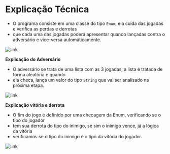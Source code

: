 # **Explicação Técnica**
- O programa consiste em uma classe do tipo ``Enum``, ela cuida das jogadas e verifica as perdas e derrotas
- que cada uma das jogadas poderá apresentar quando lançadas contra o adversário e vice-versa automáticamente.

![link](https://imgur.com/gNdJW1o.png)

**Explicação do Adversário**
- O adversário se trata de uma lista com as 3 jogadas, a lista é tratada de forma aleatória e quando
- ela checa, lança um valor do tipo ``String`` que vai ser analisado na próxima etapa.

![link](https://imgur.com/6qYouf7.png)

**Explicação vitória e derrota**
- O fim do jogo é definido por uma checagem da Enum, verificando se o tipo do jogador
- tem sua derrota do tipo do inimigo, se sim o inimigo vence, já a lógica da vitória
- verificamos se o tipo do inimigo é o tipo da vitória do jogador.

![link](https://imgur.com/tnvC2wO.png)
